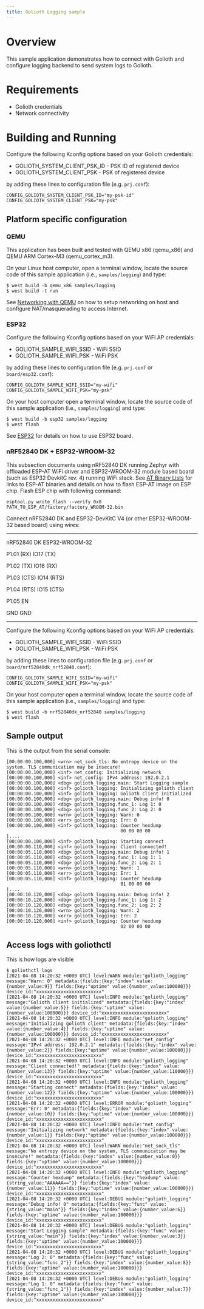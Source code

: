 ```yaml
---
title: Golioth Logging sample
---
```


Overview
========

This sample application demonstrates how to connect with Golioth and
configure logging backend to send system logs to Golioth.

Requirements
============

-   Golioth credentials
-   Network connectivity

Building and Running
====================

Configure the following Kconfig options based on your Golioth
credentials:

-   GOLIOTH\_SYSTEM\_CLIENT\_PSK\_ID - PSK ID of registered device
-   GOLIOTH\_SYSTEM\_CLIENT\_PSK - PSK of registered device

by adding these lines to configuration file (e.g. `prj.conf`):

``` {.cfg}
CONFIG_GOLIOTH_SYSTEM_CLIENT_PSK_ID="my-psk-id"
CONFIG_GOLIOTH_SYSTEM_CLIENT_PSK="my-psk"
```

Platform specific configuration
-------------------------------

### QEMU

This application has been built and tested with QEMU x86 (qemu\_x86) and
QEMU ARM Cortex-M3 (qemu\_cortex\_m3).

On your Linux host computer, open a terminal window, locate the source
code of this sample application (i.e., `samples/logging`) and type:

``` {.console}
$ west build -b qemu_x86 samples/logging
$ west build -t run
```

See [Networking with
QEMU](https://docs.zephyrproject.org/latest/guides/networking/qemu_setup.html#networking-with-qemu)
on how to setup networking on host and configure NAT/masquerading to
access Internet.

### ESP32

Configure the following Kconfig options based on your WiFi AP
credentials:

-   GOLIOTH\_SAMPLE\_WIFI\_SSID - WiFi SSID
-   GOLIOTH\_SAMPLE\_WIFI\_PSK - WiFi PSK

by adding these lines to configuration file (e.g. `prj.conf` or
`board/esp32.conf`):

``` {.cfg}
CONFIG_GOLIOTH_SAMPLE_WIFI_SSID="my-wifi"
CONFIG_GOLIOTH_SAMPLE_WIFI_PSK="my-psk"
```

On your host computer open a terminal window, locate the source code of
this sample application (i.e., `samples/logging`) and type:

``` {.console}
$ west build -b esp32 samples/logging
$ west flash
```

See
[ESP32](https://docs.zephyrproject.org/latest/boards/xtensa/esp32/doc/index.html)
for details on how to use ESP32 board.

### nRF52840 DK + ESP32-WROOM-32

This subsection documents using nRF52840 DK running Zephyr with
offloaded ESP-AT WiFi driver and ESP32-WROOM-32 module based board (such
as ESP32 DevkitC rev. 4) running WiFi stack. See [AT Binary
Lists](https://docs.espressif.com/projects/esp-at/en/latest/AT_Binary_Lists/index.html)
for links to ESP-AT binaries and details on how to flash ESP-AT image on
ESP chip. Flash ESP chip with following command:

``` {.console}
esptool.py write_flash --verify 0x0 PATH_TO_ESP_AT/factory/factory_WROOM-32.bin
```

Connect nRF52840 DK and ESP32-DevKitC V4 (or other ESP32-WROOM-32 based
board) using wires:

  ----------- ----------------
  nRF52840 DK ESP32-WROOM-32

  P1.01 (RX)  IO17 (TX)

  P1.02 (TX)  IO16 (RX)

  P1.03 (CTS) IO14 (RTS)

  P1.04 (RTS) IO15 (CTS)

  P1.05       EN

  GND         GND
  ----------- ----------------

Configure the following Kconfig options based on your WiFi AP
credentials:

-   GOLIOTH\_SAMPLE\_WIFI\_SSID - WiFi SSID
-   GOLIOTH\_SAMPLE\_WIFI\_PSK - WiFi PSK

by adding these lines to configuration file (e.g. `prj.conf` or
`board/nrf52840dk_nrf52840.conf`):

``` {.cfg}
CONFIG_GOLIOTH_SAMPLE_WIFI_SSID="my-wifi"
CONFIG_GOLIOTH_SAMPLE_WIFI_PSK="my-psk"
```

On your host computer open a terminal window, locate the source code of
this sample application (i.e., `samples/logging`) and type:

``` {.console}
$ west build -b nrf52840dk_nrf52840 samples/logging
$ west flash
```

Sample output
-------------

This is the output from the serial console:

``` {.console}
[00:00:00.100,000] <wrn> net_sock_tls: No entropy device on the system, TLS communication may be insecure!
[00:00:00.100,000] <inf> net_config: Initializing network
[00:00:00.100,000] <inf> net_config: IPv4 address: 192.0.2.1
[00:00:00.100,000] <dbg> golioth_logging.main: Start Logging sample
[00:00:00.100,000] <inf> golioth_logging: Initializing golioth client
[00:00:00.100,000] <inf> golioth_logging: Golioth client initialized
[00:00:00.100,000] <dbg> golioth_logging.main: Debug info! 0
[00:00:00.100,000] <dbg> golioth_logging.func_1: Log 1: 0
[00:00:00.100,000] <dbg> golioth_logging.func_2: Log 2: 0
[00:00:00.100,000] <wrn> golioth_logging: Warn: 0
[00:00:00.100,000] <err> golioth_logging: Err: 0
[00:00:00.100,000] <inf> golioth_logging: Counter hexdump
                                          00 00 00 00                                      |....
[00:00:00.100,000] <inf> golioth_logging: Starting connect
[00:00:00.110,000] <inf> golioth_logging: Client connected!
[00:00:05.110,000] <dbg> golioth_logging.main: Debug info! 1
[00:00:05.110,000] <dbg> golioth_logging.func_1: Log 1: 1
[00:00:05.110,000] <dbg> golioth_logging.func_2: Log 2: 1
[00:00:05.110,000] <wrn> golioth_logging: Warn: 1
[00:00:05.110,000] <err> golioth_logging: Err: 1
[00:00:05.110,000] <inf> golioth_logging: Counter hexdump
                                          01 00 00 00                                      |....
[00:00:10.120,000] <dbg> golioth_logging.main: Debug info! 2
[00:00:10.120,000] <dbg> golioth_logging.func_1: Log 1: 2
[00:00:10.120,000] <dbg> golioth_logging.func_2: Log 2: 2
[00:00:10.120,000] <wrn> golioth_logging: Warn: 2
[00:00:10.120,000] <err> golioth_logging: Err: 2
[00:00:10.120,000] <inf> golioth_logging: Counter hexdump
                                          02 00 00 00
```

Access logs with goliothctl
---------------------------

This is how logs are visible

``` {.console}
$ goliothctl logs
[2021-04-08 14:20:32 +0000 UTC] level:WARN module:"golioth_logging" message:"Warn: 0" metadata:{fields:{key:"index" value:{number_value:9}} fields:{key:"uptime" value:{number_value:100000}}} device_id:"xxxxxxxxxxxxxxxxxxxxxxxx"
[2021-04-08 14:20:32 +0000 UTC] level:INFO module:"golioth_logging" message:"Golioth client initialized" metadata:{fields:{key:"index" value:{number_value:5}} fields:{key:"uptime" value:{number_value:100000}}} device_id:"xxxxxxxxxxxxxxxxxxxxxxxx"
[2021-04-08 14:20:32 +0000 UTC] level:INFO module:"golioth_logging" message:"Initializing golioth client" metadata:{fields:{key:"index" value:{number_value:4}} fields:{key:"uptime" value:{number_value:100000}}} device_id:"xxxxxxxxxxxxxxxxxxxxxxxx"
[2021-04-08 14:20:32 +0000 UTC] level:INFO module:"net_config" message:"IPv4 address: 192.0.2.1" metadata:{fields:{key:"index" value:{number_value:2}} fields:{key:"uptime" value:{number_value:100000}}} device_id:"xxxxxxxxxxxxxxxxxxxxxxxx"
[2021-04-08 14:20:32 +0000 UTC] level:INFO module:"golioth_logging" message:"Client connected!" metadata:{fields:{key:"index" value:{number_value:13}} fields:{key:"uptime" value:{number_value:110000}}} device_id:"xxxxxxxxxxxxxxxxxxxxxxxx"
[2021-04-08 14:20:32 +0000 UTC] level:INFO module:"golioth_logging" message:"Starting connect" metadata:{fields:{key:"index" value:{number_value:12}} fields:{key:"uptime" value:{number_value:100000}}} device_id:"xxxxxxxxxxxxxxxxxxxxxxxx"
[2021-04-08 14:20:32 +0000 UTC] level:ERROR module:"golioth_logging" message:"Err: 0" metadata:{fields:{key:"index" value:{number_value:10}} fields:{key:"uptime" value:{number_value:100000}}} device_id:"xxxxxxxxxxxxxxxxxxxxxxxx"
[2021-04-08 14:20:32 +0000 UTC] level:INFO module:"net_config" message:"Initializing network" metadata:{fields:{key:"index" value:{number_value:1}} fields:{key:"uptime" value:{number_value:100000}}} device_id:"xxxxxxxxxxxxxxxxxxxxxxxx"
[2021-04-08 14:20:32 +0000 UTC] level:WARN module:"net_sock_tls" message:"No entropy device on the system, TLS communication may be insecure!" metadata:{fields:{key:"index" value:{number_value:0}} fields:{key:"uptime" value:{number_value:100000}}} device_id:"xxxxxxxxxxxxxxxxxxxxxxxx"
[2021-04-08 14:20:32 +0000 UTC] level:INFO module:"golioth_logging" message:"Counter hexdump" metadata:{fields:{key:"hexdump" value:{string_value:"AAAAAA=="}} fields:{key:"index" value:{number_value:11}} fields:{key:"uptime" value:{number_value:100000}}} device_id:"xxxxxxxxxxxxxxxxxxxxxxxx"
[2021-04-08 14:20:32 +0000 UTC] level:DEBUG module:"golioth_logging" message:"Debug info! 0" metadata:{fields:{key:"func" value:{string_value:"main"}} fields:{key:"index" value:{number_value:6}} fields:{key:"uptime" value:{number_value:100000}}} device_id:"xxxxxxxxxxxxxxxxxxxxxxxx"
[2021-04-08 14:20:32 +0000 UTC] level:DEBUG module:"golioth_logging" message:"Start Logging sample" metadata:{fields:{key:"func" value:{string_value:"main"}} fields:{key:"index" value:{number_value:3}} fields:{key:"uptime" value:{number_value:100000}}} device_id:"xxxxxxxxxxxxxxxxxxxxxxxx"
[2021-04-08 14:20:32 +0000 UTC] level:DEBUG module:"golioth_logging" message:"Log 2: 0" metadata:{fields:{key:"func" value:{string_value:"func_2"}} fields:{key:"index" value:{number_value:8}} fields:{key:"uptime" value:{number_value:100000}}} device_id:"xxxxxxxxxxxxxxxxxxxxxxxx"
[2021-04-08 14:20:32 +0000 UTC] level:DEBUG module:"golioth_logging" message:"Log 1: 0" metadata:{fields:{key:"func" value:{string_value:"func_1"}} fields:{key:"index" value:{number_value:7}} fields:{key:"uptime" value:{number_value:100000}}} device_id:"xxxxxxxxxxxxxxxxxxxxxxxx"
```
